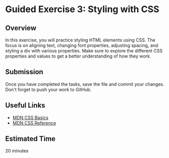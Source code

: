 # Guided Exercise 3: Styling with CSS

## Overview

In this exercise, you will practice styling HTML elements using CSS. The focus is on aligning text, changing font properties, adjusting spacing, and styling a div with various properties. Make sure to explore the different CSS properties and values to get a better understanding of how they work.

## Submission

Once you have completed the tasks, save the file and commit your changes. Don't forget to push your work to GitHub.

## Useful Links
- [MDN CSS Basics](https://developer.mozilla.org/en-US/docs/Learn/Getting_started_with_the_web/CSS_basics)
- [MDN CSS Reference](https://developer.mozilla.org/en-US/docs/Web/CSS/Reference)

## Estimated Time

20 minutes
